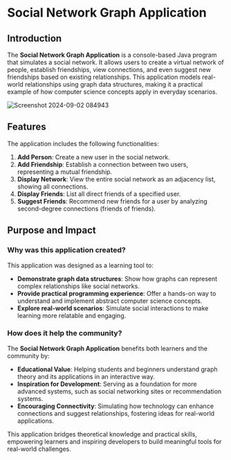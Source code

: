 # Social Network Graph Application

## Introduction
The **Social Network Graph Application** is a console-based Java program that simulates a social network. It allows users to create a virtual network of people, establish friendships, view connections, and even suggest new friendships based on existing relationships. This application models real-world relationships using graph data structures, making it a practical example of how computer science concepts apply in everyday scenarios.

![Screenshot 2024-09-02 084943](https://github.com/user-attachments/assets/f85e7ce6-3524-4c2f-86ac-d37f6b527d63)


## Features
The application includes the following functionalities:
1. **Add Person**: Create a new user in the social network.
2. **Add Friendship**: Establish a connection between two users, representing a mutual friendship.
3. **Display Network**: View the entire social network as an adjacency list, showing all connections.
4. **Display Friends**: List all direct friends of a specified user.
5. **Suggest Friends**: Recommend new friends for a user by analyzing second-degree connections (friends of friends).

## Purpose and Impact
### Why was this application created?
This application was designed as a learning tool to:
- **Demonstrate graph data structures**: Show how graphs can represent complex relationships like social networks.
- **Provide practical programming experience**: Offer a hands-on way to understand and implement abstract computer science concepts.
- **Explore real-world scenarios**: Simulate social interactions to make learning more relatable and engaging.

### How does it help the community?
The **Social Network Graph Application** benefits both learners and the community by:
- **Educational Value**: Helping students and beginners understand graph theory and its applications in an interactive way.
- **Inspiration for Development**: Serving as a foundation for more advanced systems, such as social networking sites or recommendation systems.
- **Encouraging Connectivity**: Simulating how technology can enhance connections and suggest relationships, fostering ideas for real-world applications.

This application bridges theoretical knowledge and practical skills, empowering learners and inspiring developers to build meaningful tools for real-world challenges.

